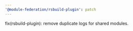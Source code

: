 ```yaml
---
'@module-federation/rsbuild-plugin': patch
---
```


fix(rsbuild-plugin): remove duplicate logs for shared modules.
